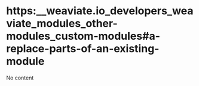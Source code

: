 # https:__weaviate.io_developers_weaviate_modules_other-modules_custom-modules#a-replace-parts-of-an-existing-module
No content